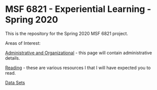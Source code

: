 # MSF 6821 - Experiential Learning - Spring 2020 
This is the repository for the Spring 2020 MSF 6821 project.

Areas of Interest:

[Administrative and Organizational](https://github.com/pritamdalal/msf6821_2020_spring/blob/intro_information/markdown_documents/01_administrative.md) - this page will contain administrative details.

[Reading](https://github.com/pritamdalal/msf6821_2020_spring/blob/intro_information/markdown_documents/02_reading.md) - these are various resources I that I will have expected you to read.

[Data Sets](https://github.com/pritamdalal/msf6821_2020_spring/tree/intro_information/data_sets)
